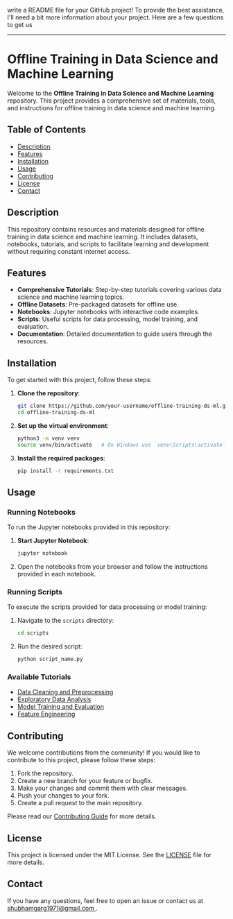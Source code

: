  write a README file for your GitHub project! To provide the best assistance, I'll need a bit more information about your project. Here are a few questions to get us 

---

# Offline Training in Data Science and Machine Learning

Welcome to the **Offline Training in Data Science and Machine Learning** repository. This project provides a comprehensive set of materials, tools, and instructions for offline training in data science and machine learning.

## Table of Contents

- [Description](#description)
- [Features](#features)
- [Installation](#installation)
- [Usage](#usage)
- [Contributing](#contributing)
- [License](#license)
- [Contact](#contact)

## Description

This repository contains resources and materials designed for offline training in data science and machine learning. It includes datasets, notebooks, tutorials, and scripts to facilitate learning and development without requiring constant internet access.

## Features

- **Comprehensive Tutorials**: Step-by-step tutorials covering various data science and machine learning topics.
- **Offline Datasets**: Pre-packaged datasets for offline use.
- **Notebooks**: Jupyter notebooks with interactive code examples.
- **Scripts**: Useful scripts for data processing, model training, and evaluation.
- **Documentation**: Detailed documentation to guide users through the resources.

## Installation

To get started with this project, follow these steps:

1. **Clone the repository**:
   ```bash
   git clone https://github.com/your-username/offline-training-ds-ml.git
   cd offline-training-ds-ml
   ```

2. **Set up the virtual environment**:
   ```bash
   python3 -m venv venv
   source venv/bin/activate   # On Windows use `venv\Scripts\activate`
   ```

3. **Install the required packages**:
   ```bash
   pip install -r requirements.txt
   ```

## Usage

### Running Notebooks

To run the Jupyter notebooks provided in this repository:

1. **Start Jupyter Notebook**:
   ```bash
   jupyter notebook
   ```

2. Open the notebooks from your browser and follow the instructions provided in each notebook.

### Running Scripts

To execute the scripts provided for data processing or model training:

1. Navigate to the `scripts` directory:
   ```bash
   cd scripts
   ```

2. Run the desired script:
   ```bash
   python script_name.py
   ```

### Available Tutorials

- [Data Cleaning and Preprocessing](notebooks/data_cleaning.ipynb)
- [Exploratory Data Analysis](notebooks/eda.ipynb)
- [Model Training and Evaluation](notebooks/model_training.ipynb)
- [Feature Engineering](notebooks/feature_engineering.ipynb)

## Contributing

We welcome contributions from the community! If you would like to contribute to this project, please follow these steps:

1. Fork the repository.
2. Create a new branch for your feature or bugfix.
3. Make your changes and commit them with clear messages.
4. Push your changes to your fork.
5. Create a pull request to the main repository.

Please read our [Contributing Guide](CONTRIBUTING.md) for more details.

## License

This project is licensed under the MIT License. See the [LICENSE](LICENSE) file for more details.

## Contact

If you have any questions, feel free to open an issue or contact us at [shubhamgarg1971@gmail.com ](mailto:shubhamgarg1971@gmail.com).

